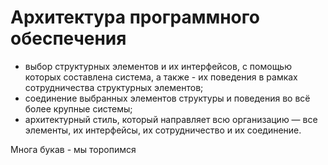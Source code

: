 # Архитектура программного обеспечения
- выбор структурных элементов и их интерфейсов, с помощью которых составлена система, а также - их поведения в рамках сотрудничества структурных элементов;
- соединение выбранных элементов структуры и поведения во всё более крупные системы;
- архитектурный стиль, который направляет всю организацию — все элементы, их интерфейсы, их сотрудничество и их соединение.

<v-click>
<div v-motion-fade class="absolute inset-0 flex justify-center items-center">
  <p class="text-6xl! rotate--20 max-w-440px dark:bg-black light:bg-white light:text-black dark:text-white light:border-black dark:border-white b-10 p-3 text-center">
  Многа букав - мы торопимся
  </p>
</div>
</v-click>
